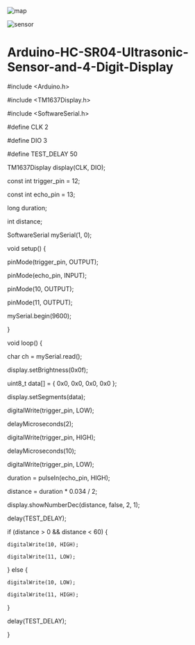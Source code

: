 ![map](https://user-images.githubusercontent.com/29266933/44453525-e14e8e00-a601-11e8-88f0-8c4bb3a45c3b.jpg)

![sensor](https://user-images.githubusercontent.com/29266933/44453523-e0b5f780-a601-11e8-9fa9-79fc808a553f.gif)


# Arduino-HC-SR04-Ultrasonic-Sensor-and-4-Digit-Display

#include <Arduino.h>

#include <TM1637Display.h>

#include <SoftwareSerial.h>


#define CLK 2

#define DIO 3


#define TEST_DELAY 50


TM1637Display display(CLK, DIO);

const int trigger_pin = 12;

const int echo_pin = 13;


long duration;

int distance;

SoftwareSerial mySerial(1, 0);


void setup() {

  pinMode(trigger_pin, OUTPUT);
  
  pinMode(echo_pin, INPUT);
  
  pinMode(10, OUTPUT);
  
  pinMode(11, OUTPUT);
  
  mySerial.begin(9600);
  
}

void loop() {

  char ch = mySerial.read();
  
  display.setBrightness(0x0f);

  uint8_t data[] = { 0x0, 0x0, 0x0, 0x0 };
  
  display.setSegments(data);

  digitalWrite(trigger_pin, LOW);
  
  delayMicroseconds(2);
  
  digitalWrite(trigger_pin, HIGH);
  
  delayMicroseconds(10);
  
  digitalWrite(trigger_pin, LOW);
  
  duration = pulseIn(echo_pin, HIGH);
  
  distance = duration * 0.034 / 2;
  
  display.showNumberDec(distance, false, 2, 1);
  
  delay(TEST_DELAY);
  
  if (distance > 0 && distance < 60) {
  
    digitalWrite(10, HIGH);
    
    digitalWrite(11, LOW);
    
  }
   else {
   
    digitalWrite(10, LOW);
    
    digitalWrite(11, HIGH);
    
  }

  delay(TEST_DELAY);
  
}
